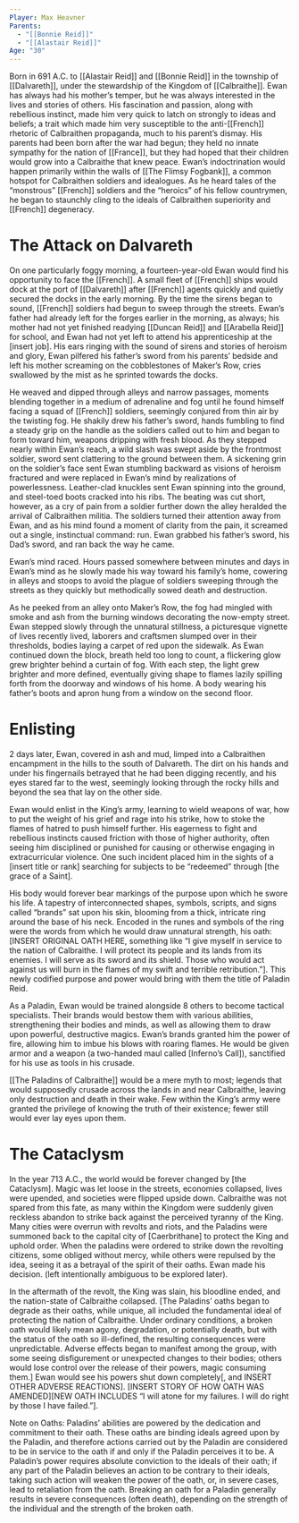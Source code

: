 ```yaml
---
Player: Max Heavner
Parents:
  - "[[Bonnie Reid]]"
  - "[[Alastair Reid]]"
Age: "30"
---
```

Born in 691 A.C. to [[Alastair Reid]] and [[Bonnie Reid]] in the township of [[Dalvareth]], under the stewardship of the Kingdom of [[Calbraithe]]. Ewan has always had his mother’s temper, but he was always interested in the lives and stories of others. His fascination and passion, along with rebellious instinct, made him very quick to latch on strongly to ideas and beliefs; a trait which made him very susceptible to the anti-[[French]] rhetoric of Calbraithen propaganda, much to his parent’s dismay. His parents had been born after the war had begun; they held no innate sympathy for the nation of [[France]], but they had hoped that their children would grow into a Calbraithe that knew peace. Ewan’s indoctrination would happen primarily within the walls of [[The Flimsy Fogbank]], a common hotspot for Calbraithen soldiers and idealogues. As he heard tales of the “monstrous” [[French]] soldiers and the “heroics” of his fellow countrymen, he began to staunchly cling to the ideals of Calbraithen superiority and [[French]] degeneracy.
# The Attack on Dalvareth
On one particularly foggy morning, a fourteen-year-old Ewan would find his opportunity to face the [[French]]. A small fleet of [[French]] ships would dock at the port of [[Dalvareth]] after [[French]] agents quickly and quietly secured the docks in the early morning. By the time the sirens began to sound, [[French]] soldiers had begun to sweep through the streets. Ewan’s father had already left for the forges earlier in the morning, as always; his mother had not yet finished readying [[Duncan Reid]] and [[Arabella Reid]] for school, and Ewan had not yet left to attend his apprenticeship at the [insert job]. His ears ringing with the sound of sirens and stories of heroism and glory, Ewan pilfered his father’s sword from his parents’ bedside and left his mother screaming on the cobblestones of Maker’s Row, cries swallowed by the mist as he sprinted towards the docks.

He weaved and dipped through alleys and narrow passages, moments blending together in a medium of adrenaline and fog until he found himself facing a squad of [[French]] soldiers, seemingly conjured from thin air by the twisting fog. He shakily drew his father’s sword, hands fumbling to find a steady grip on the handle as the soldiers called out to him and began to form toward him, weapons dripping with fresh blood. As they stepped nearly within Ewan’s reach, a wild slash was swept aside by the frontmost soldier, sword sent clattering to the ground between them. A sickening grin on the soldier’s face sent Ewan stumbling backward as visions of heroism fractured and were replaced in Ewan’s mind by realizations of powerlessness. Leather-clad knuckles sent Ewan spinning into the ground, and steel-toed boots cracked into his ribs. The beating was cut short, however, as a cry of pain from a soldier further down the alley heralded the arrival of Calbraithen militia. The soldiers turned their attention away from Ewan, and as his mind found a moment of clarity from the pain, it screamed out a single, instinctual command: run. Ewan grabbed his father’s sword, his Dad’s sword, and ran back the way he came.

Ewan’s mind raced. Hours passed somewhere between minutes and days in Ewan’s mind as he slowly made his way toward his family’s home, cowering in alleys and stoops to avoid the plague of soldiers sweeping through the streets as they quickly but methodically sowed death and destruction. 

As he peeked from an alley onto Maker’s Row, the fog had mingled with smoke and ash from the burning windows decorating the now-empty street. Ewan stepped slowly through the unnatural stillness, a picturesque vignette of lives recently lived, laborers and craftsmen slumped over in their thresholds, bodies laying a carpet of red upon the sidewalk. As Ewan continued down the block, breath held too long to count, a flickering glow grew brighter behind a curtain of fog. With each step, the light grew brighter and more defined, eventually giving shape to flames lazily spilling forth from the doorway and windows of his home. A body wearing his father’s boots and apron hung from a window on the second floor.
# Enlisting
2 days later, Ewan, covered in ash and mud, limped into a Calbraithen encampment in the hills to the south of Dalvareth. The dirt on his hands and under his fingernails betrayed that he had been digging recently, and his eyes stared far to the west, seemingly looking through the rocky hills and beyond the sea that lay on the other side.

Ewan would enlist in the King’s army, learning to wield weapons of war, how to put the weight of his grief and rage into his strike, how to stoke the flames of hatred to push himself further. His eagerness to fight and rebellious instincts caused friction with those of higher authority, often seeing him disciplined or punished for causing or otherwise engaging in extracurricular violence. One such incident placed him in the sights of a [insert title or rank] searching for subjects to be “redeemed” through [the grace of a Saint]. 

His body would forever bear markings of the purpose upon which he swore his life. A tapestry of interconnected shapes, symbols, scripts, and signs called “brands” sat upon his skin, blooming from a thick, intricate ring around the base of his neck. Encoded in the runes and symbols of the ring were the words from which he would draw unnatural strength, his oath: [INSERT ORIGINAL OATH HERE, something like “I give myself in service to the nation of Calbraithe. I will protect its people and its lands from its enemies. I will serve as its sword and its shield. Those who would act against us will burn in the flames of my swift and terrible retribution.”]. This newly codified purpose and power would bring with them the title of Paladin Reid. 

As a Paladin, Ewan would be trained alongside 8 others to become tactical specialists. Their brands would bestow them with various abilities, strengthening their bodies and minds, as well as allowing them to draw upon powerful, destructive magics. Ewan’s brands granted him the power of fire, allowing him to imbue his blows with roaring flames. He would be given armor and a weapon (a two-handed maul called [Inferno’s Call]), sanctified for his use as tools in his crusade.

[[The Paladins of Calbraithe]] would be a mere myth to most; legends that would supposedly crusade across the lands in and near Calbraithe, leaving only destruction and death in their wake. Few within the King’s army were granted the privilege of knowing the truth of their existence; fewer still would ever lay eyes upon them. 
# The Cataclysm
In the year 713 A.C., the world would be forever changed by [the Cataclysm]. Magic was let loose in the streets, economies collapsed, lives were upended, and societies were flipped upside down. Calbraithe was not spared from this fate, as many within the Kingdom were suddenly given reckless abandon to strike back against the perceived tyranny of the King. Many cities were overrun with revolts and riots, and the Paladins were summoned back to the capital city of [Caerbrithane] to protect the King and uphold order. When the paladins were ordered to strike down the revolting citizens, some obliged without mercy, while others were repulsed by the idea, seeing it as a betrayal of the spirit of their oaths. Ewan made his decision. (left intentionally ambiguous to be explored later).

In the aftermath of the revolt, the King was slain, his bloodline ended, and the nation-state of Calbraithe collapsed. [The Paladins’ oaths began to degrade as their oaths, while unique, all included the fundamental ideal of protecting the nation of Calbraithe. Under ordinary conditions, a broken oath would likely mean agony, degradation, or potentially death, but with the status of the oath so ill-defined, the resulting consequences were unpredictable. Adverse effects began to manifest among the group, with some seeing disfigurement or unexpected changes to their bodies; others would lose control over the release of their powers, magic consuming them.] Ewan would see his powers shut down completely[, and INSERT OTHER ADVERSE REACTIONS]. 
[INSERT STORY OF HOW OATH WAS AMENDED][NEW OATH INCLUDES “I will atone for my failures. I will do right by those I have failed.”].


Note on Oaths: Paladins’ abilities are powered by the dedication and commitment to their oath. These oaths are binding ideals agreed upon by the Paladin, and therefore actions carried out by the Paladin are considered to be in service to the oath if and only if the Paladin perceives it to be. A Paladin’s power requires absolute conviction to the ideals of their oath; if any part of the Paladin believes an action to be contrary to their ideals, taking such action will weaken the power of the oath, or, in severe cases, lead to retaliation from the oath. Breaking an oath for a Paladin generally results in severe consequences (often death), depending on the strength of the individual and the strength of the broken oath.
